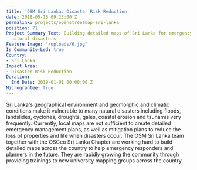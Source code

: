 ```yaml
---
title: 'OSM Sri Lanka: Disaster Risk Reduction'
date: 2018-05-16 09:23:00 Z
permalink: projects/openstreetmap-sri-lanka
position: 71
Project Summary Text: Building detailed maps of Sri Lanka for emergency response during
  natural disasters
Feature Image: "/uploads/6.jpg"
Is Community-Led: true
Country:
- Sri Lanka
Impact Area:
- Disaster Risk Reduction
Duration:
  End Date: 2019-01-01 00:00:00 Z
Micrograntee: true
---
```


Sri Lanka's geographical environment and geomorphic and climatic conditions make it vulnerable to many natural disasters including floods, landslides, cyclones, droughts, gales, coastal erosion and tsunamis very frequently. Currently, local maps are not sufficient to create detailed emergency management plans, as well as mitigation plans to reduce the loss of properties and life when disasters occur. The OSM Sri Lanka team together with the OSGeo Sri Lanka Chapter are working hard to build detailed maps across the country to help emergency responders and planners in the future. They are rapidly growing the community through providing trainings to new university mapping groups across the country.